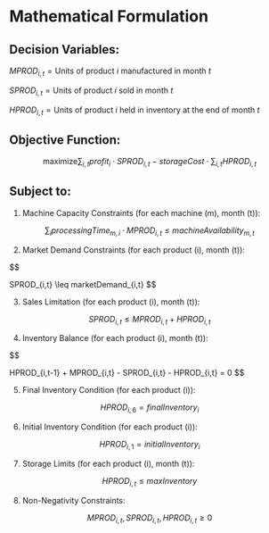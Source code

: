 # Mathematical Formulation
## Decision Variables:
$MPROD_{i,t} = \text{Units of product } i \text{ manufactured in month } t$

$SPROD_{i,t} = \text{Units of product } i \text{ sold in month } t$

$HPROD_{i,t} = \text{Units of product } i \text{ held in inventory at the end of month } t$

## Objective Function:

$$
\text{maximize} \sum_{i,t} profit_i \cdot SPROD_{i,t} - storageCost \cdot \sum_{i,t} HPROD_{i,t}
$$

## Subject to:

1. Machine Capacity Constraints (for each machine \(m\), month \(t\)):

$$
\sum_{i} processingTime_{m,i} \cdot MPROD_{i,t} \leq machineAvailability_{m,t}
$$


2. Market Demand Constraints (for each product \(i\), month \(t\)):

$$

SPROD_{i,t} \leq marketDemand_{i,t}
$$


3. Sales Limitation (for each product \(i\), month \(t\)):

$$
SPROD_{i,t} \leq MPROD_{i,t} + HPROD_{i,t}
$$


4. Inventory Balance (for each product \(i\), month \(t\)):

$$

HPROD_{i,t-1} + MPROD_{i,t} - SPROD_{i,t} - HPROD_{i,t} = 0
$$


5. Final Inventory Condition (for each product \(i\)):

$$
HPROD_{i,6} = finalInventory_i
$$


6. Initial Inventory Condition (for each product \(i\)):

$$
HPROD_{i,1} = initialInventory_i
$$


7. Storage Limits (for each product \(i\), month \(t\)):

$$
HPROD_{i,t} \leq maxInventory
$$


8. Non-Negativity Constraints:

$$
MPROD_{i,t}, SPROD_{i,t}, HPROD_{i,t} \geq 0
$$
